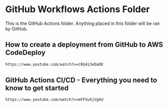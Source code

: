 # GitHub Workflows Actions Folder

This is the GitHub Actions folder. Anything placed in this folder will be ran by GitHub.


## How to create a deployment from GitHub to AWS CodeDeploy
```html
https://www.youtube.com/watch?v=C0G4i3eDaDE
```

## GitHub Actions CI/CD - Everything you need to know to get started
```html
https://www.youtube.com/watch?v=mFFXuXjVgkU
```